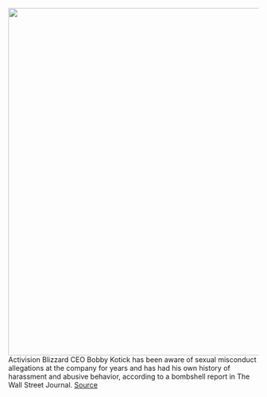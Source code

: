 <img src='https://cdn.vox-cdn.com/thumbor/qMFXhlnM1-BI8lUV22I8D9Z5HfQ=/0x0:3000x2063/1200x800/filters:focal(1084x594:1564x1074)/cdn.vox-cdn.com/uploads/chorus_image/image/70150525/479841492.0.jpg' width='700px' /><br/>
Activision Blizzard CEO Bobby Kotick has been aware of sexual misconduct allegations at the company for years and has had his own history of harassment and abusive behavior, according to a bombshell report in The Wall Street Journal.
<a href='https://www.theverge.com/2021/11/16/22785457/activision-blizzard-bobby-kotick-ceo-wall-street-journal-wsj-report-allegations'> Source <a/>